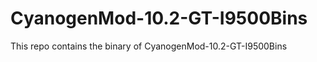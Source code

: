 CyanogenMod-10.2-GT-I9500Bins
=============================

This repo contains the binary of CyanogenMod-10.2-GT-I9500Bins

